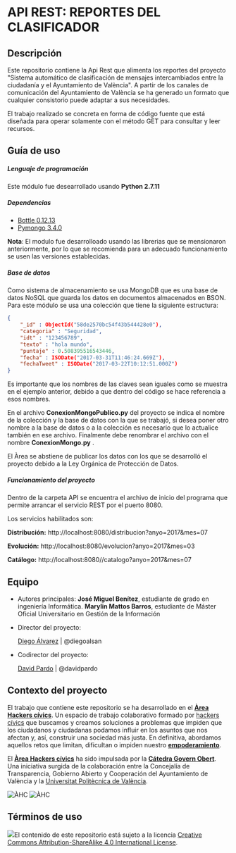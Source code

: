 # API REST: REPORTES DEL CLASIFICADOR


## Descripción

Este repositorio contiene  la Api Rest que alimenta los reportes  del  proyecto "Sistema automático de clasificación de mensajes intercambiados entre la ciudadanía y el Ayuntamiento de València". A partir de los canales de comunicación del Ayuntamiento de València se ha generado un formato que cualquier consistorio puede adaptar a sus necesidades.

El trabajo realizado se concreta en forma de código fuente  que  está diseñada para operar solamente con el método GET para consultar y leer recursos.


## Guía de uso

##### Lenguaje de programación
Este módulo fue desearrollado usando **Python 2.7.11** 

##### Dependencias

* [Bottle 0.12.13](http://bottlepy.org/docs/0.12/ "Bottle: Python Web Framework")
* [Pymongo 3.4.0](https://api.mongodb.com/python/current/ "Pymongo 3.4.0")

**Nota**: El modulo fue desarrolloado usando las librerias que se mensionaron anteriormente, por lo que se recomienda para un adecuado funcionamiento se usen  las versiones establecidas.

##### Base de datos

Como sistema de almacenamiento se usa MongoDB que es una base de datos NoSQL que guarda los datos en documentos almacenados en BSON. Para este módulo se usa una colección que tiene la siguiente estructura:

```json
{
    "_id" : ObjectId("58de2570bc54f43b544428e0"),
    "categoria" : "Seguridad",
    "idt" : "123456789",
    "texto" : "hola mundo",
    "puntaje" : 0.508395516543446,
    "fecha" : ISODate("2017-03-31T11:46:24.669Z"),
    "fechaTweet" : ISODate("2017-03-22T10:12:51.000Z")
}

```
Es importante que los nombres de las claves sean iguales como se muestra en el ejemplo anterior, debido a que  dentro del código se hace referencia a esos nombres.  

En el archivo **ConexionMongoPublico.py** del proyecto se indica el nombre de la colección y la base de datos con la que se trabajó, si desea poner otro nombre a la base de datos o a la colección es necesario que lo actualice también en ese archivo. Finalmente debe renombrar el archivo con el nombre  **ConexionMongo.py** .

El Àrea se abstiene de publicar los datos con los que se desarrolló el proyecto debido a la Ley Orgánica de  Protección de Datos.

##### Funcionamiento del proyecto

Dentro de la carpeta API se encuentra el archivo de inicio del programa que permite arrancar el servicio REST por el puerto 8080.
 
Los servicios habilitados son:

**Distribución:** http://localhost:8080/distribucion?anyo=2017&mes=07  

**Evolución:** http://localhost:8080/evolucion?anyo=2017&mes=03  

**Catálogo:** http://localhost:8080//catalogo?anyo=2017&mes=07  

## Equipo
- Autores principales:
**José Miguel Benítez**, estudiante de grado en ingeniería Informática. 
**Marylin Mattos Barros**, estudiante de Máster Oficial Universitario en Gestión de la Información

- Director del proyecto:

  [Diego Álvarez](https://about.me/diegoalsan) | @diegoalsan

- Codirector del proyecto:

  [David Pardo](https://about.me/david_pardo) | @davidpardo

## Contexto del proyecto

El trabajo que contiene este repositorio se ha desarrollado en el [**Àrea Hackers cívics**](http://civichackers.cc). Un espacio de trabajo colaborativo formado por [hackers cívics](http://civichackers.webs.upv.es/conocenos/que-es-una-hacker-civicoa/) que buscamos y creamos soluciones a problemas que impiden que los ciudadanos y ciudadanas podamos influir en los asuntos que nos afectan y, así, construir una sociedad más justa. En definitiva, abordamos aquellos retos que limitan, dificultan o impiden nuestro [**empoderamiento**](http://civichackers.webs.upv.es/conocenos/una-aproximacion-al-concepto-de-empoderamiento/).

El [**Àrea Hackers cívics**](http://civichackers.cc) ha sido impulsada por la [**Cátedra Govern Obert**](http://www.upv.es/contenidos/CATGO/info/). Una iniciativa surgida de la colaboración entre la Concejalía de Transparencia, Gobierno Abierto y Cooperación del Ayuntamiento de València y la [Universitat Politècnica de València](http://www.upv.es).

![ÀHC](http://civichackers.webs.upv.es/wp-content/uploads/2017/02/Logo_CGO_web.png) ![ÀHC](http://civichackers.webs.upv.es/wp-content/uploads/2017/02/logo_AHC_web.png)



## Términos de uso

![](https://i.creativecommons.org/l/by-sa/4.0/88x31.png)El contenido de este repositorio está sujeto a la licencia [Creative Commons Attribution-ShareAlike 4.0 International License](https://creativecommons.org/licenses/by-sa/4.0/).
